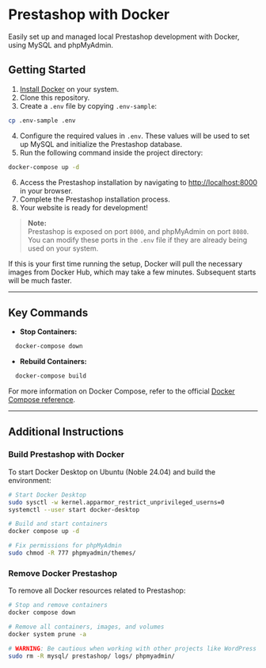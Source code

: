 # Prestashop with Docker

Easily set up and managed local Prestashop development with Docker, using MySQL and phpMyAdmin.

## Getting Started

1. [Install Docker](https://docs.docker.com/get-docker/) on your system.
2. Clone this repository.
3. Create a `.env` file by copying `.env-sample`:
```bash
cp .env-sample .env
```
4. Configure the required values in `.env`. These values will be used to set up MySQL and initialize the Prestashop database.
5. Run the following command inside the project directory:  
```bash
docker-compose up -d
```
6. Access the Prestashop installation by navigating to [http://localhost:8000](http://localhost:8000) in your browser.
7. Complete the Prestashop installation process.
8. Your website is ready for development!

> **Note:**  
> Prestashop is exposed on port `8000`, and phpMyAdmin on port `8080`. You can modify these ports in the `.env` file if they are already being used on your system.

If this is your first time running the setup, Docker will pull the necessary images from Docker Hub, which may take a few minutes. Subsequent starts will be much faster.

---

## Key Commands

- **Stop Containers:**
```bash
  docker-compose down
```
  
- **Rebuild Containers:**
```bash
  docker-compose build
```

For more information on Docker Compose, refer to the official [Docker Compose reference](https://docs.docker.com/compose/reference/).

---

## Additional Instructions

### Build Prestashop with Docker

To start Docker Desktop on Ubuntu (Noble 24.04) and build the environment:

```bash
# Start Docker Desktop
sudo sysctl -w kernel.apparmor_restrict_unprivileged_userns=0
systemctl --user start docker-desktop

# Build and start containers
docker compose up -d

# Fix permissions for phpMyAdmin
sudo chmod -R 777 phpmyadmin/themes/
```

### Remove Docker Prestashop

To remove all Docker resources related to Prestashop:

```bash
# Stop and remove containers
docker compose down

# Remove all containers, images, and volumes
docker system prune -a

# WARNING: Be cautious when working with other projects like WordPress
sudo rm -R mysql/ prestashop/ logs/ phpmyadmin/
```
